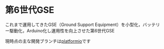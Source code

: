 # 第6世代GSE

これまで運用してきたGSE（Ground Support Equipment）を小型化，バッテリー駆動化，Arduino化し運用性を向上させた第6世代GSE

現時点の主な開発ブランチは[platformio](https://github.com/tokai-student-rocket-project/Gen6-GSE-Elec/tree/develop/platformio)です